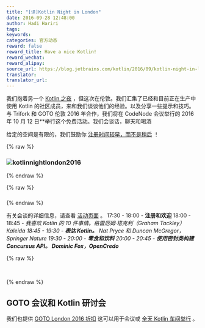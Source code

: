```yaml
---
title: "[译]Kotlin Night in London"
date: 2016-09-28 12:48:00
author: Hadi Hariri
tags:
keywords:
categories: 官方动态
reward: false
reward_title: Have a nice Kotlin!
reward_wechat:
reward_alipay:
source_url: https://blog.jetbrains.com/kotlin/2016/09/kotlin-night-in-london/
translator:
translator_url:
---
```


我们抱着另一个 [Kotlin 之夜](https://info.jetbrains.com/Kotlin-Night-London.html) ，但这次在伦敦。我们汇集了已经和目前正在生产中使用 Kotlin 的社区成员，来和我们谈谈他们的经验。以及分享一些提示和技巧。
与 Trifork 和 GOTO 伦敦 2016 年合作，我们将在 CodeNode 会议举行的 2016 年 10 月 12 日**举行这个免费活动。我们会谈话，聊天和喝酒

给定的空间是有限的，我们鼓励你 [注册时间较早，而不是稍后](https://info.jetbrains.com/Kotlin-Night-London.html) ！

{% raw %}
<h3><img alt="kotlinnightlondon2016" class="alignnone size-full wp-image-4300" data-recalc-dims="1" src="https://i0.wp.com/blog.jetbrains.com/kotlin/files/2016/09/KotlinNightLondon2016.png?resize=520%2C260&amp;ssl=1"/></h3>
{% endraw %}


{% raw %}
<h3></h3>
{% endraw %}

有关会谈的详细信息，请查看 [活动页面](https://info.jetbrains.com/Kotlin-Night-London.html) 。
17:30  -  18:00  -  **注册和欢迎**
18:00  -  18:45  -  **我喜欢 Kotlin 的 10 件事情。**格雷厄姆·塔克利（Graham Tackley） Kaleida*
18:45  -  19:30  -  **表达 Kotlin。*** Nat Pryce 和 Duncan McGregor，Springer Nature*
19:30  -  20:00  -  **零食和饮料**
20:00  -  20:45  -  **使用密封类构建 Concursus API。 Dominic Fox，OpenCredo***

{% raw %}
<p> </p>
{% endraw %}

## GOTO 会议和 Kotlin 研讨会

我们也提供 [GOTO London 2016 折扣](https://secure.trifork.com/london-2016/registration/registration.jsp?promotionCode=kotlin100) 这可以用于会议或 [全天 Kotlin 车间举行](https://gotocon.com/london-2016/presentations/show_presentation.jsp?oid=7892) 。
